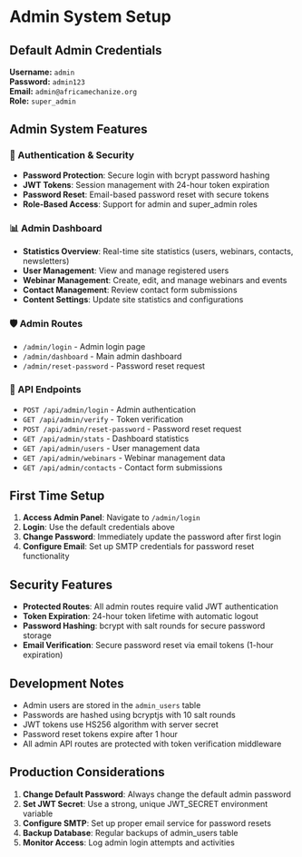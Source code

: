 # Admin System Setup

## Default Admin Credentials

**Username:** `admin`  
**Password:** `admin123`  
**Email:** `admin@africamechanize.org`  
**Role:** `super_admin`

## Admin System Features

### 🔐 Authentication & Security
- **Password Protection**: Secure login with bcrypt password hashing
- **JWT Tokens**: Session management with 24-hour token expiration
- **Password Reset**: Email-based password reset with secure tokens
- **Role-Based Access**: Support for admin and super_admin roles

### 📊 Admin Dashboard
- **Statistics Overview**: Real-time site statistics (users, webinars, contacts, newsletters)
- **User Management**: View and manage registered users
- **Webinar Management**: Create, edit, and manage webinars and events
- **Contact Management**: Review contact form submissions
- **Content Settings**: Update site statistics and configurations

### 🛡️ Admin Routes
- `/admin/login` - Admin login page
- `/admin/dashboard` - Main admin dashboard
- `/admin/reset-password` - Password reset request

### 🔧 API Endpoints
- `POST /api/admin/login` - Admin authentication
- `GET /api/admin/verify` - Token verification
- `POST /api/admin/reset-password` - Password reset request
- `GET /api/admin/stats` - Dashboard statistics
- `GET /api/admin/users` - User management data
- `GET /api/admin/webinars` - Webinar management data
- `GET /api/admin/contacts` - Contact form submissions

## First Time Setup

1. **Access Admin Panel**: Navigate to `/admin/login`
2. **Login**: Use the default credentials above
3. **Change Password**: Immediately update the password after first login
4. **Configure Email**: Set up SMTP credentials for password reset functionality

## Security Features

- **Protected Routes**: All admin routes require valid JWT authentication
- **Token Expiration**: 24-hour token lifetime with automatic logout
- **Password Hashing**: bcrypt with salt rounds for secure password storage
- **Email Verification**: Secure password reset via email tokens (1-hour expiration)

## Development Notes

- Admin users are stored in the `admin_users` table
- Passwords are hashed using bcryptjs with 10 salt rounds
- JWT tokens use HS256 algorithm with server secret
- Password reset tokens expire after 1 hour
- All admin API routes are protected with token verification middleware

## Production Considerations

1. **Change Default Password**: Always change the default admin password
2. **Set JWT Secret**: Use a strong, unique JWT_SECRET environment variable
3. **Configure SMTP**: Set up proper email service for password resets
4. **Backup Database**: Regular backups of admin_users table
5. **Monitor Access**: Log admin login attempts and activities